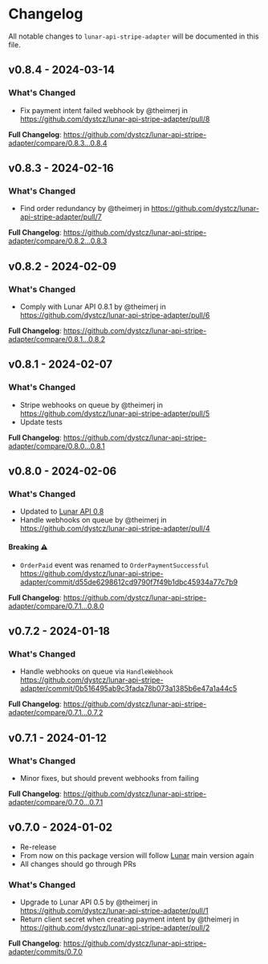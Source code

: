 # Changelog

All notable changes to `lunar-api-stripe-adapter` will be documented in this file.

## v0.8.4 - 2024-03-14

### What's Changed

* Fix payment intent failed webhook by @theimerj in https://github.com/dystcz/lunar-api-stripe-adapter/pull/8

**Full Changelog**: https://github.com/dystcz/lunar-api-stripe-adapter/compare/0.8.3...0.8.4

## v0.8.3 - 2024-02-16

### What's Changed

* Find order redundancy by @theimerj in https://github.com/dystcz/lunar-api-stripe-adapter/pull/7

**Full Changelog**: https://github.com/dystcz/lunar-api-stripe-adapter/compare/0.8.2...0.8.3

## v0.8.2 - 2024-02-09

### What's Changed

* Comply with Lunar API 0.8.1 by @theimerj in https://github.com/dystcz/lunar-api-stripe-adapter/pull/6

**Full Changelog**: https://github.com/dystcz/lunar-api-stripe-adapter/compare/0.8.1...0.8.2

## v0.8.1 - 2024-02-07

### What's Changed

* Stripe webhooks on queue by @theimerj in https://github.com/dystcz/lunar-api-stripe-adapter/pull/5
* Update tests

**Full Changelog**: https://github.com/dystcz/lunar-api-stripe-adapter/compare/0.8.0...0.8.1

## v0.8.0 - 2024-02-06

### What's Changed

* Updated to [Lunar API 0.8](https://github.com/dystcz/lunar-api)
* Handle webhooks on queue by @theimerj in https://github.com/dystcz/lunar-api-stripe-adapter/pull/4

#### Breaking ⚠️

* `OrderPaid` event was renamed to `OrderPaymentSuccessful` https://github.com/dystcz/lunar-api-stripe-adapter/commit/d55de6298612cd9790f7f49b1dbc45934a77c7b9

**Full Changelog**: https://github.com/dystcz/lunar-api-stripe-adapter/compare/0.7.1...0.8.0

## v0.7.2 - 2024-01-18

### What's Changed

* Handle webhooks on queue via `HandleWebhook` https://github.com/dystcz/lunar-api-stripe-adapter/commit/0b516495ab9c3fada78b073a1385b6e47a1a44c5

**Full Changelog**: https://github.com/dystcz/lunar-api-stripe-adapter/compare/0.7.1...0.7.2

## v0.7.1 - 2024-01-12

### What's Changed

* Minor fixes, but should prevent webhooks from failing

**Full Changelog**: https://github.com/dystcz/lunar-api-stripe-adapter/compare/0.7.0...0.7.1

## v0.7.0 - 2024-01-02

* Re-release
* From now on this package version will follow [Lunar](https://github.com/lunarphp/lunar) main version again
* All changes should go through PRs

### What's Changed

* Upgrade to Lunar API 0.5 by @theimerj in https://github.com/dystcz/lunar-api-stripe-adapter/pull/1
* Return client secret when creating payment intent by @theimerj in https://github.com/dystcz/lunar-api-stripe-adapter/pull/2

**Full Changelog**: https://github.com/dystcz/lunar-api-stripe-adapter/commits/0.7.0
